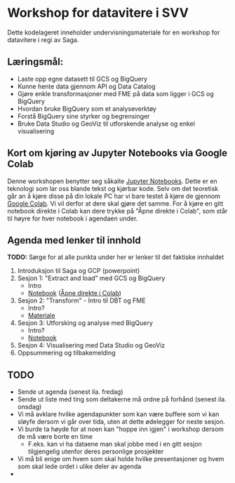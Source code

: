 # Workshop for datavitere i SVV

Dette kodelageret inneholder undervisningsmateriale for en workshop for datavitere i regi av Saga.

## Læringsmål:
- Laste opp egne datasett til GCS og BigQuery
- Kunne hente data gjennom API og Data Catalog
- Gjøre enkle transformasjoner med FME på data som ligger i GCS og BigQuery
- Hvordan bruke BigQuery som et analyseverktøy
- Forstå BigQuery sine styrker og begrensinger
- Bruke Data Studio og GeoViz til utforskende analyse og enkel visualisering

## Kort om kjøring av Jupyter Notebooks via Google Colab

Denne workshopen benytter seg såkalte [Jupyter Notebooks](https://jupyter.org/). Dette er en teknologi som lar oss blande tekst og kjørbar kode. Selv om det teoretisk går an å kjøre disse på din lokale PC har vi bare testet å kjøre de gjennom [Google Colab](https://colab.research.google.com/notebooks/). Vi vil derfor at dere skal gjøre det samme. For å kjøre en gitt notebook direkte i Colab kan dere trykke på "Åpne direkte i Colab", som står til høyre for hver notebook i agendaen under.

## Agenda med lenker til innhold

**TODO:** Sørge for at alle punkta under her er lenker til det faktiske innhaldet

1. Introduksjon til Saga og GCP (powerpoint)
2. Sesjon 1: "Extract and load" med GCS og BigQuery
    - Intro
    - [Notebook](./workshop_sesjon1.ipynb) ([Åpne direkte i Colab](https://colab.research.google.com/github/svvsaga/datascience_workshop/blob/main/workshop_sesjon1.ipynb))
3. Sesjon 2: "Transform" - Intro til DBT og FME
    - Intro?
    - [Materiale](./workshop_sesjon2_material/)
4. Sesjon 3: Utforsking og analyse med BigQuery
    - Intro?
    - [Notebook](./workshop_sesjon3.ipynb)
5. Sesjon 4: Visualisering med Data Studio og GeoViz
6. Oppsummering og tilbakemelding

## TODO

- Sende ut agenda (senest ila. fredag)
- Sende ut liste med ting som deltakerne må ordne på forhånd (senest ila. onsdag)
- Vi må avklare hvilke agendapunkter som kan være buffere som vi kan sløyfe dersom vi går over tida, uten at dette ødelegger for neste sesjon.
- Vi burde ta høyde for at noen kan "hoppe inn igjen" i workshop dersom de må være borte en time
  - F.eks. kan vi ha dataene man skal jobbe med i en gitt sesjon tilgjengelig utenfor deres personlige prosjekter
- Vi må bli enige om hvem som skal holde hvilke presentasjoner og hvem som skal lede ordet i ulike deler av agenda
- 
